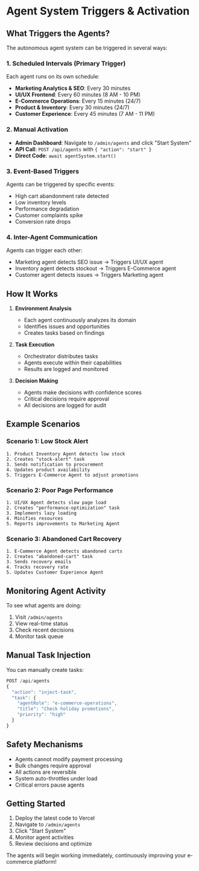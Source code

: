 # Agent System Triggers & Activation

## What Triggers the Agents?

The autonomous agent system can be triggered in several ways:

### 1. **Scheduled Intervals** (Primary Trigger)
Each agent runs on its own schedule:
- **Marketing Analytics & SEO**: Every 30 minutes
- **UI/UX Frontend**: Every 60 minutes (8 AM - 10 PM)
- **E-Commerce Operations**: Every 15 minutes (24/7)
- **Product & Inventory**: Every 30 minutes (24/7)
- **Customer Experience**: Every 45 minutes (7 AM - 11 PM)

### 2. **Manual Activation**
- **Admin Dashboard**: Navigate to `/admin/agents` and click "Start System"
- **API Call**: `POST /api/agents` with `{ "action": "start" }`
- **Direct Code**: `await agentSystem.start()`

### 3. **Event-Based Triggers**
Agents can be triggered by specific events:
- High cart abandonment rate detected
- Low inventory levels
- Performance degradation
- Customer complaints spike
- Conversion rate drops

### 4. **Inter-Agent Communication**
Agents can trigger each other:
- Marketing agent detects SEO issue → Triggers UI/UX agent
- Inventory agent detects stockout → Triggers E-Commerce agent
- Customer agent detects issues → Triggers Marketing agent

## How It Works

1. **Environment Analysis**
   - Each agent continuously analyzes its domain
   - Identifies issues and opportunities
   - Creates tasks based on findings

2. **Task Execution**
   - Orchestrator distributes tasks
   - Agents execute within their capabilities
   - Results are logged and monitored

3. **Decision Making**
   - Agents make decisions with confidence scores
   - Critical decisions require approval
   - All decisions are logged for audit

## Example Scenarios

### Scenario 1: Low Stock Alert
```
1. Product Inventory Agent detects low stock
2. Creates "stock-alert" task
3. Sends notification to procurement
4. Updates product availability
5. Triggers E-Commerce Agent to adjust promotions
```

### Scenario 2: Poor Page Performance
```
1. UI/UX Agent detects slow page load
2. Creates "performance-optimization" task
3. Implements lazy loading
4. Minifies resources
5. Reports improvements to Marketing Agent
```

### Scenario 3: Abandoned Cart Recovery
```
1. E-Commerce Agent detects abandoned carts
2. Creates "abandoned-cart" task
3. Sends recovery emails
4. Tracks recovery rate
5. Updates Customer Experience Agent
```

## Monitoring Agent Activity

To see what agents are doing:
1. Visit `/admin/agents`
2. View real-time status
3. Check recent decisions
4. Monitor task queue

## Manual Task Injection

You can manually create tasks:
```javascript
POST /api/agents
{
  "action": "inject-task",
  "task": {
    "agentRole": "e-commerce-operations",
    "title": "Check holiday promotions",
    "priority": "high"
  }
}
```

## Safety Mechanisms

- Agents cannot modify payment processing
- Bulk changes require approval
- All actions are reversible
- System auto-throttles under load
- Critical errors pause agents

## Getting Started

1. Deploy the latest code to Vercel
2. Navigate to `/admin/agents`
3. Click "Start System"
4. Monitor agent activities
5. Review decisions and optimize

The agents will begin working immediately, continuously improving your e-commerce platform!